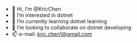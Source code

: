 - 👋 Hi, I’m @KricChen
- 👀 I’m interested in dotnet
- 🌱 I’m currently learning dotnet learning
- 💞️ I’m looking to collaborate on dotnet developing
- 📫 e-mail: kric.chen1@gmail.com

<!---
KricChen/KricChen is a ✨ special ✨ repository because its `README.md` (this file) appears on your GitHub profile.
You can click the Preview link to take a look at your changes.
--->
